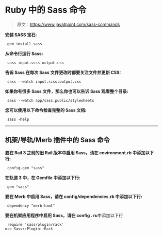 # Ruby 中的 Sass 命令

> 原文：<https://www.javatpoint.com/sass-commands>

**安装 SASS 宝石:**

```
 gem install sass 

```

**从命令行运行 Sass:**

```
 sass input.scss output.css 

```

**告诉 Sass 在每次 Sass 文件更改时都要关注文件并更新 CSS:**

```
 sass --watch input.scss:output.css 

```

**如果你有很多 Sass 文件，那么你也可以告诉 Sass 观看整个目录:**

```
 sass --watch app/sass:public/stylesheets 

```

**您可以使用以下命令检查完整的 Sass 文档:**

```
 sass -help 

```

* * *

## 机架/导轨/Merb 插件中的 Sass 命令

**要在 Rail 3 之前的旧 Rail 版本中启用 Sass，请在 environment.rb 中添加以下行:**

```
 config.gem "sass" 

```

**在轨道 3 中，在 Gemfile 中添加以下行:**

```
 gem "sass" 

```

**要在 Merb 中启用 Sass，请在 config/dependencies.rb 中添加以下行:**

```
 dependency "merb-haml" 

```

**要在机架应用程序中启用 Sass，请在 config . ru**中添加以下行

```
 require 'sass/plugin/rack' 
use Sass::Plugin::Rack 

```